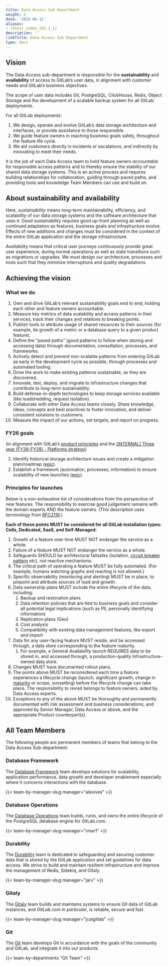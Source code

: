 ```yaml
---
title: Data Access Sub Department
weight: 2
date: '2025-06-12'
aliases:
- /docs/_index_342_1_1/
description: ''
linkTitle: Data Access Sub Department
type: docs
---
```


## Vision

The Data Access sub-department is responsible for the **sustainability** and **availability** of access to GitLab’s user data, in alignment with customer needs and GitLab’s business objectives.

The scope of user data includes Git, PostgreSQL, ClickHouse, Redis, Object Storage and the development of a scalable backup system for all GitLab deployments.

For all GitLab deployments:

1. We design, operate and evolve GitLab’s data storage architecture and interfaces, or provide assistance to those responsible.
2. We guide feature owners in reaching business goals safely, throughout the feature life cycle.
3. We aid customers directly in incidents or escalations, and indirectly by innovating to meet their needs.

It is the job of each Data Access team to hold feature owners *accountable* for responsible access patterns and to thereby ensure the stability of our shared data storage systems. This is an active process and requires building relationships for collaboration, guiding through paved paths, and providing tools and knowledge Team Members can use and build on.

## About sustainability and availability

Here, *sustainability* means long-term maintainability, efficiency, and scalability of our data storage systems and the software architecture that uses it. Good sustainability requires good up-front planning as well as continued adaptation as features, business goals and infrastructure evolve. Effects of new additions and changes must be considered in the context of the entire GitLab application and the storage infrastructure.

*Availability* means that critical user journeys continuously provide great user experience, during normal operations as well as state transitions such as migrations or upgrades. We must design our architecture, processes and tools such that they minimize interruptions and quality degradations.

## Achieving the vision

### What we do

1. Own and drive GitLab’s relevant sustainability goals end to end, holding each other and feature owners accountable.
2. Measure key metrics of data scalability and access patterns in their services, track their changes and relations to breaking points.
3. Publish tools to attribute usage of shared resources to their sources (for example, tie growth of a metric or a database query to a given product feature).
4. Define the "paved paths" (good patterns to follow when storing and accessing data) through documentation, consultation, processes, and frameworks.
5. Actively detect and prevent non-scalable patterns from entering GitLab as early in the development cycle as possible, through processes and automated tooling.
6. Drive the work to make existing patterns sustainable, as they are discovered.
7. Innovate, test, deploy, and migrate to infrastructure changes that contribute to long-term sustainability.
8. Build defense-in-depth technologies to keep storage services available (like loadshedding, request isolation).
9. Collaborate with other Data Access teams closely. Share knowledge, ideas, concepts and best practices to foster innovation, and deliver consistent solutions to customers.
10. Measure the impact of our actions, set targets, and report on progress.

### FY26 goals

(in alignment with GitLab’s [product principles](/handbook/product/product-principles/#our-product-principles) and the [\[INTERNAL\] Three year (FY26-FY28) - Platforms strategy](https://docs.google.com/document/d/1E5T9TSkqxWkvCpWNbfrqmEFM5sXMO4HT-D22m_QjfyA/edit?tab=t.0))

1. Identify historical storage architecture issues and create a mitigation plan/roadmap ([epic](https://gitlab.com/groups/gitlab-org/data-access/-/epics/3)).
2. Establish a framework (automation, processes, information) to ensure scalability of new launches ([epic](https://gitlab.com/groups/gitlab-org/data-access/-/epics/1)).

### Principles for launches

Below is a non-exhaustive list of considerations from the perspective of new features. The responsibility to exercise good judgement remains with the domain experts AND the feature owners. (This description uses terminology from [RFC2119](https://datatracker.ietf.org/doc/html/rfc2119).)

**Each of these points MUST be considered for all GitLab installation types: Cells, Dedicated, SaaS, and Self-Managed:**

1. Growth of a feature over time MUST NOT endanger the service as a whole.
2. Failure of a feature MUST NOT endanger the service as a whole.
3. Safeguards SHOULD be architectural failsafes (isolation, [circuit breaker pattern](https://en.wikipedia.org/wiki/Circuit_breaker_design_pattern) etc), not reactive mechanisms.
4. The critical path of operating a feature MUST be fully automated. (For example, humans watching graphs and reacting is not allowed.)
5. Specific observability (monitoring and alerting) MUST be in place, to pinpoint and attribute sources of load and growth.
6. Data ownership plans MUST include the entire lifecycle of the data, including:
   1. Backup and restoration plans
   2. Data retention policies that are tied to business goals and consider all potential legal implications (such as PII, personally identifying information)
   3. Replication plans (Geo)
   4. Cost analysis
   5. Compatibility with existing data management features, like export and import
7. Data for any user-facing feature MUST reside, and be accessed through, a data store corresponding to the feature maturity.
   1. For example, a General Availability launch REQUIRES data to be stored in, and accessed through, a production-quality Infrastructure-owned data store.
8. Changes MUST have documented rollout plans.
9. The points above MUST be reconsidered each time a feature experiences a lifecycle change (launch, significant growth, change in [maturity](https://about.gitlab.com/direction/#maturity) or scope, sunsetting) before the lifecycle change can take place. The responsibility to revisit belongs to feature owners, aided by Data Access experts.
10. Exceptions to any of the above MUST be thoroughly and permanently documented with risk assessment and business considerations, and approved by Senior Manager, Data Access or above, and the appropriate Product counterpart(s).

## All Team Members

The following people are permanent members of teams that belong to the Data
Access Sub-department:

### Database Framework

The [Database Framework](/handbook/engineering/infrastructure-platforms/data-access/database-framework/)
team develops solutions for scalability, application performance, data growth and
developer enablement especially where it concerns interactions with the
database.

{{< team-by-manager-slug manager="alexives" >}}

### Database Operations

The [Database Operations](/handbook/engineering/infrastructure-platforms/data-access/database-operations/)
team builds, runis, and owns the entire lifecycle of the PostgreSQL database
engine for GitLab.com.

{{< team-by-manager-slug manager="rmar1" >}}

### Durability

The [Durability](/handbook/engineering/infrastructure-platforms/data-access/durability/)
team is dedicated to safeguarding and securing customer data that is stored by
the GitLab application and set guidelines for data access. We strive to build
and maintain resilient infrastructure and improve the management of Redis,
Sidekiq, and Gitaly.

{{< team-by-manager-slug manager="jarv" >}}

### Gitaly

The [Gitaly](/handbook/engineering/infrastructure-platforms/data-access/gitaly/)
team builds and maintains systems to ensure Git data of GitLab instances, and
*GitLab.com in particular*, is reliable, secure and fast.

{{< team-by-manager-slug manager="jcaigitlab" >}}

### Git

The [Git](/handbook/engineering/infrastructure-platforms/data-access/git/) team
develops Git in accordance with the goals of the community and GitLab, and
integrate it into our products.

{{< team-by-departments "Git Team" >}}
